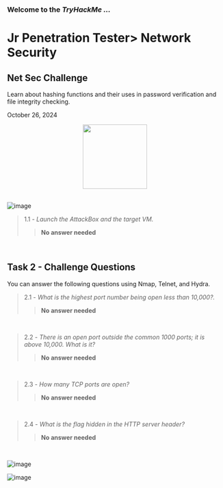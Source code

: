 <h3> Welcome to the <em>TryHackMe ...</em></h3>
<h1>Jr Penetration Tester> Network Security</h1>
<h2>Net Sec Challenge</h2>
<p>Learn about hashing functions and their uses in password verification and file integrity checking.</p>
<p>October 26, 2024<br></p>

<div style="display: flex; justify-content: center; align-items: center;">
    <img src="https://github.com/user-attachments/assets/fecea527-3b2e-480c-94cf-6edf70be0a50" width="150px" height="150px"/>
</div>
<br>

![image](https://github.com/user-attachments/assets/22ebc3a2-c860-4f5a-aa3d-d6a8fb7bab2a)


> 1.1 - <em>Launch the AttackBox and the target VM.</em><br>
>> <strong>No answer needed</strong><br>
<p><br></p>

<h2>Task 2 - Challenge Questions</h2>
<p>You can answer the following questions using Nmap, Telnet, and Hydra.</p>

> 2.1 - <em>What is the highest port number being open less than 10,000?.</em><br>
>> <strong>No answer needed</strong><br>
<p><br></p>

> 2.2 - <em>There is an open port outside the common 1000 ports; it is above 10,000. What is it?</em><br>
>> <strong>No answer needed</strong><br>
<p><br></p>

> 2.3 - <em>How many TCP ports are open?</em><br>
>> <strong>No answer needed</strong><br>
<p><br></p>

> 2.4 - <em>What is the flag hidden in the HTTP server header?</em><br>
>> <strong>No answer needed</strong><br>
<p><br></p>



![image](https://github.com/user-attachments/assets/18e7fef9-9b1a-44e2-be22-73201182501e)


![image](https://github.com/user-attachments/assets/dd0ab550-ae6d-47d1-b7f0-ca1f710f89d8)


